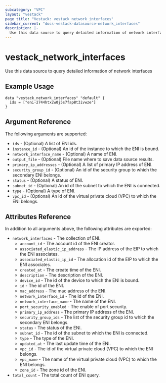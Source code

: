 ```yaml
---
subcategory: "VPC"
layout: "vestack"
page_title: "Vestack: vestack_network_interfaces"
sidebar_current: "docs-vestack-datasource-network_interfaces"
description: |-
  Use this data source to query detailed information of network interfaces
---
```

# vestack_network_interfaces
Use this data source to query detailed information of network interfaces
## Example Usage
```hcl
data "vestack_network_interfaces" "default" {
  ids = ["eni-2744htx2w0j5s7fap8t3ivwze"]
}
```
## Argument Reference
The following arguments are supported:
* `ids` - (Optional) A list of ENI ids.
* `instance_id` - (Optional) An id of the instance to which the ENI is bound.
* `network_interface_name` - (Optional) A name of ENI.
* `output_file` - (Optional) File name where to save data source results.
* `primary_ip_addresses` - (Optional) A list of primary IP address of ENI.
* `security_group_id` - (Optional) An id of the security group to which the secondary ENI belongs.
* `status` - (Optional) A status of ENI.
* `subnet_id` - (Optional) An id of the subnet to which the ENI is connected.
* `type` - (Optional) A type of ENI.
* `vpc_id` - (Optional) An id of the virtual private cloud (VPC) to which the ENI belongs.

## Attributes Reference
In addition to all arguments above, the following attributes are exported:
* `network_interfaces` - The collection of ENI.
  * `account_id` - The account id of the ENI creator.
  * `associated_elastic_ip_address` - The IP address of the EIP to which the ENI associates.
  * `associated_elastic_ip_id` - The allocation id of the EIP to which the ENI associates.
  * `created_at` - The create time of the ENI.
  * `description` - The description of the ENI.
  * `device_id` - The id of the device to which the ENI is bound.
  * `id` - The id of the ENI.
  * `mac_address` - The mac address of the ENI.
  * `network_interface_id` - The id of the ENI.
  * `network_interface_name` - The name of the ENI.
  * `port_security_enabled` - The enable of port security.
  * `primary_ip_address` - The primary IP address of the ENI.
  * `security_group_ids` - The list of the security group id to which the secondary ENI belongs.
  * `status` - The status of the ENI.
  * `subnet_id` - The id of the subnet to which the ENI is connected.
  * `type` - The type of the ENI.
  * `updated_at` - The last update time of the ENI.
  * `vpc_id` - The id of the virtual private cloud (VPC) to which the ENI belongs.
  * `vpc_name` - The name of the virtual private cloud (VPC) to which the ENI belongs.
  * `zone_id` - The zone id of the ENI.
* `total_count` - The total count of ENI query.


